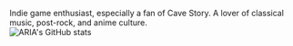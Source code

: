 Indie game enthusiast, especially a fan of Cave Story. A lover of classical music, post-rock, and anime culture.
<br>
![ARIA's GitHub stats](https://github-readme-streak-stats.herokuapp.com/?user=aasteria&theme=gotham&hide_border=true)
